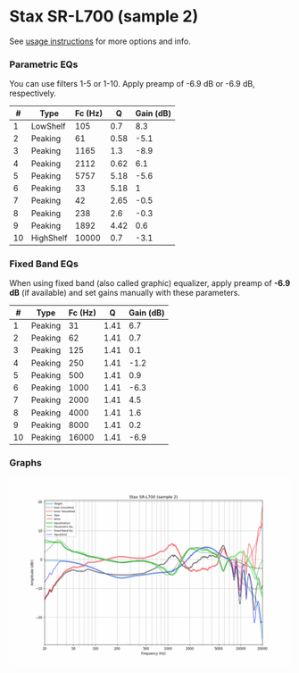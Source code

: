 # Stax SR-L700 (sample 2)
See [usage instructions](https://github.com/jaakkopasanen/AutoEq#usage) for more options and info.

### Parametric EQs
You can use filters 1-5 or 1-10. Apply preamp of -6.9 dB or -6.9 dB, respectively.

|   # | Type      |   Fc (Hz) |    Q |   Gain (dB) |
|-----|-----------|-----------|------|-------------|
|   1 | LowShelf  |       105 | 0.7  |         8.3 |
|   2 | Peaking   |        61 | 0.58 |        -5.1 |
|   3 | Peaking   |      1165 | 1.3  |        -8.9 |
|   4 | Peaking   |      2112 | 0.62 |         6.1 |
|   5 | Peaking   |      5757 | 5.18 |        -5.6 |
|   6 | Peaking   |        33 | 5.18 |         1   |
|   7 | Peaking   |        42 | 2.65 |        -0.5 |
|   8 | Peaking   |       238 | 2.6  |        -0.3 |
|   9 | Peaking   |      1892 | 4.42 |         0.6 |
|  10 | HighShelf |     10000 | 0.7  |        -3.1 |

### Fixed Band EQs
When using fixed band (also called graphic) equalizer, apply preamp of **-6.9 dB** (if available) and set gains manually with these parameters.

|   # | Type    |   Fc (Hz) |    Q |   Gain (dB) |
|-----|---------|-----------|------|-------------|
|   1 | Peaking |        31 | 1.41 |         6.7 |
|   2 | Peaking |        62 | 1.41 |         0.7 |
|   3 | Peaking |       125 | 1.41 |         0.1 |
|   4 | Peaking |       250 | 1.41 |        -1.2 |
|   5 | Peaking |       500 | 1.41 |         0.9 |
|   6 | Peaking |      1000 | 1.41 |        -6.3 |
|   7 | Peaking |      2000 | 1.41 |         4.5 |
|   8 | Peaking |      4000 | 1.41 |         1.6 |
|   9 | Peaking |      8000 | 1.41 |         0.2 |
|  10 | Peaking |     16000 | 1.41 |        -6.9 |

### Graphs
![](./Stax%20SR-L700%20(sample%202).png)

